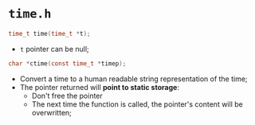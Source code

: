 # `time.h`

```c
time_t time(time_t *t);
```

- `t` pointer can be null;

```c
char *ctime(const time_t *timep);
```

- Convert a time to a human readable string representation of the time;
- The pointer returned will **point to static storage**:
    - Don't free the pointer
    - The next time the function is called, the pointer's content will be
    overwritten;